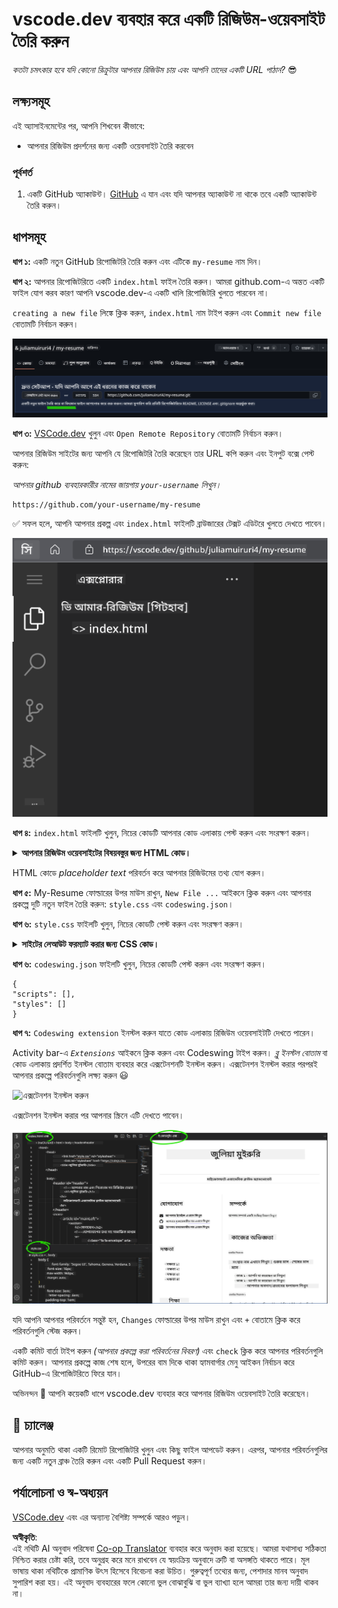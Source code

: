 <!--
CO_OP_TRANSLATOR_METADATA:
{
  "original_hash": "2fcb983b8dbadadb1bc2e97f8c12dac5",
  "translation_date": "2025-08-25T23:22:25+00:00",
  "source_file": "8-code-editor/1-using-a-code-editor/assignment.md",
  "language_code": "bn"
}
-->
# vscode.dev ব্যবহার করে একটি রিজিউম-ওয়েবসাইট তৈরি করুন

_কতটা চমৎকার হবে যদি কোনো রিক্রুটার আপনার রিজিউম চায় এবং আপনি তাদের একটি URL পাঠান?_ 😎

## লক্ষ্যসমূহ

এই অ্যাসাইনমেন্টের পর, আপনি শিখবেন কীভাবে:

- আপনার রিজিউম প্রদর্শনের জন্য একটি ওয়েবসাইট তৈরি করবেন

### পূর্বশর্ত

1. একটি GitHub অ্যাকাউন্ট। [GitHub](https://github.com/) এ যান এবং যদি আপনার অ্যাকাউন্ট না থাকে তবে একটি অ্যাকাউন্ট তৈরি করুন।

## ধাপসমূহ

**ধাপ ১:** একটি নতুন GitHub রিপোজিটরি তৈরি করুন এবং এটিকে `my-resume` নাম দিন।

**ধাপ ২:** আপনার রিপোজিটরিতে একটি `index.html` ফাইল তৈরি করুন। আমরা github.com-এ অন্তত একটি ফাইল যোগ করব কারণ আপনি vscode.dev-এ একটি খালি রিপোজিটরি খুলতে পারবেন না।

`creating a new file` লিঙ্কে ক্লিক করুন, `index.html` নাম টাইপ করুন এবং `Commit new file` বোতামটি নির্বাচন করুন।

![github.com-এ একটি নতুন ফাইল তৈরি করুন](../../../../translated_images/new-file-github.com.c886796d800e8056561829a181be1382c5303da9d902d8b2dd82b68a4806e21f.bn.png)

**ধাপ ৩:** [VSCode.dev](https://vscode.dev) খুলুন এবং `Open Remote Repository` বোতামটি নির্বাচন করুন।

আপনার রিজিউম সাইটের জন্য আপনি যে রিপোজিটরি তৈরি করেছেন তার URL কপি করুন এবং ইনপুট বক্সে পেস্ট করুন:

_আপনার github ব্যবহারকারীর নামের জায়গায় `your-username` লিখুন।_

```
https://github.com/your-username/my-resume
```

✅ সফল হলে, আপনি আপনার প্রকল্প এবং `index.html` ফাইলটি ব্রাউজারের টেক্সট এডিটরে খুলতে দেখতে পাবেন।

![একটি নতুন ফাইল তৈরি করুন](../../../../translated_images/project-on-vscode.dev.e79815a9a95ee7feac72ebe5c941c91279716be37c575dbdbf2f43bea2c7d8b6.bn.png)

**ধাপ ৪:** `index.html` ফাইলটি খুলুন, নিচের কোডটি আপনার কোড এলাকায় পেস্ট করুন এবং সংরক্ষণ করুন।

<details>
    <summary><b>আপনার রিজিউম ওয়েবসাইটের বিষয়বস্তুর জন্য HTML কোড।</b></summary>
    
        <html>

            <head>
                <link href="style.css" rel="stylesheet">
                <link rel="stylesheet" href="https://cdnjs.cloudflare.com/ajax/libs/font-awesome/5.15.4/css/all.min.css">
                <title>আপনার নাম এখানে লিখুন!</title>
            </head>
            <body>
                <header id="header">
                    <!-- রিজিউমের হেডার যেখানে আপনার নাম এবং টাইটেল থাকবে -->
                    <h1>আপনার নাম এখানে লিখুন!</h1>
                    <hr>
                    আপনার ভূমিকা!
                    <hr>
                </header>
                <main>
                    <article id="mainLeft">
                        <section>
                            <h2>যোগাযোগ</h2>
                            <!-- যোগাযোগের তথ্য, সোশ্যাল মিডিয়া সহ -->
                            <p>
                                <i class="fa fa-envelope" aria-hidden="true"></i>
                                <a href="mailto:username@domain.top-level domain">আপনার ইমেইল এখানে লিখুন</a>
                            </p>
                            <p>
                                <i class="fab fa-github" aria-hidden="true"></i>
                                <a href="github.com/yourGitHubUsername">আপনার ব্যবহারকারীর নাম এখানে লিখুন!</a>
                            </p>
                            <p>
                                <i class="fab fa-linkedin" aria-hidden="true"></i>
                                <a href="linkedin.com/yourLinkedInUsername">আপনার ব্যবহারকারীর নাম এখানে লিখুন!</a>
                            </p>
                        </section>
                        <section>
                            <h2>দক্ষতা</h2>
                            <!-- আপনার দক্ষতা -->
                            <ul>
                                <li>দক্ষতা ১!</li>
                                <li>দক্ষতা ২!</li>
                                <li>দক্ষতা ৩!</li>
                                <li>দক্ষতা ৪!</li>
                            </ul>
                        </section>
                        <section>
                            <h2>শিক্ষা</h2>
                            <!-- আপনার শিক্ষা -->
                            <h3>আপনার কোর্স এখানে লিখুন!</h3>
                            <p>
                                আপনার প্রতিষ্ঠান এখানে লিখুন!
                            </p>
                            <p>
                                শুরুর তারিখ - শেষ তারিখ
                            </p>
                        </section>            
                    </article>
                    <article id="mainRight">
                        <section>
                            <h2>সম্পর্কে</h2>
                            <!-- আপনার সম্পর্কে -->
                            <p>আপনার সম্পর্কে একটি সংক্ষিপ্ত বিবরণ লিখুন!</p>
                        </section>
                        <section>
                            <h2>কর্মজীবনের অভিজ্ঞতা</h2>
                            <!-- আপনার কর্মজীবনের অভিজ্ঞতা -->
                            <h3>পদবী</h3>
                            <p>
                                প্রতিষ্ঠানের নাম এখানে লিখুন | শুরুর মাস – শেষ মাস
                            </p>
                            <ul>
                                    <li>কাজ ১ - আপনি কী করেছেন তা লিখুন!</li>
                                    <li>কাজ ২ - আপনি কী করেছেন তা লিখুন!</li>
                                    <li>আপনার অবদানের ফলাফল/প্রভাব লিখুন</li>
                                    
                            </ul>
                            <h3>পদবী ২</h3>
                            <p>
                                প্রতিষ্ঠানের নাম এখানে লিখুন | শুরুর মাস – শেষ মাস
                            </p>
                            <ul>
                                    <li>কাজ ১ - আপনি কী করেছেন তা লিখুন!</li>
                                    <li>কাজ ২ - আপনি কী করেছেন তা লিখুন!</li>
                                    <li>আপনার অবদানের ফলাফল/প্রভাব লিখুন</li>
                                    
                            </ul>
                        </section>
                    </article>
                </main>
            </body>
        </html>
</details>

HTML কোডে _placeholder text_ পরিবর্তন করে আপনার রিজিউমের তথ্য যোগ করুন।

**ধাপ ৫:** My-Resume ফোল্ডারের উপর মাউস রাখুন, `New File ...` আইকনে ক্লিক করুন এবং আপনার প্রকল্পে দুটি নতুন ফাইল তৈরি করুন: `style.css` এবং `codeswing.json`।

**ধাপ ৬:** `style.css` ফাইলটি খুলুন, নিচের কোডটি পেস্ট করুন এবং সংরক্ষণ করুন।

<details>
        <summary><b>সাইটের লেআউট ফরম্যাট করার জন্য CSS কোড।</b></summary>
            
            body {
                font-family: 'Segoe UI', Tahoma, Geneva, Verdana, sans-serif;
                font-size: 16px;
                max-width: 960px;
                margin: auto;
            }
            h1 {
                font-size: 3em;
                letter-spacing: .6em;
                padding-top: 1em;
                padding-bottom: 1em;
            }

            h2 {
                font-size: 1.5em;
                padding-bottom: 1em;
            }

            h3 {
                font-size: 1em;
                padding-bottom: 1em;
            }
            main { 
                display: grid;
                grid-template-columns: 40% 60%;
                margin-top: 3em;
            }
            header {
                text-align: center;
                margin: auto 2em;
            }

            section {
                margin: auto 1em 4em 2em;
            }

            i {
                margin-right: .5em;
            }

            p {
                margin: .2em auto
            }

            hr {
                border: none;
                background-color: lightgray;
                height: 1px;
            }

            h1, h2, h3 {
                font-weight: 100;
                margin-bottom: 0;
            }
            #mainLeft {
                border-right: 1px solid lightgray;
            }
            
</details>

**ধাপ ৬:** `codeswing.json` ফাইলটি খুলুন, নিচের কোডটি পেস্ট করুন এবং সংরক্ষণ করুন।

    {
    "scripts": [],
    "styles": []
    }

**ধাপ ৭:** `Codeswing extension` ইনস্টল করুন যাতে কোড এলাকায় রিজিউম ওয়েবসাইটটি দেখতে পারেন।

Activity bar-এ _`Extensions`_ আইকনে ক্লিক করুন এবং Codeswing টাইপ করুন। _ব্লু ইনস্টল বোতাম_ বা কোড এলাকায় প্রদর্শিত ইনস্টল বোতাম ব্যবহার করে এক্সটেনশনটি ইনস্টল করুন। এক্সটেনশন ইনস্টল করার পরপরই আপনার প্রকল্পে পরিবর্তনগুলি লক্ষ্য করুন 😃

![এক্সটেনশন ইনস্টল করুন](../../../../8-code-editor/images/install-extension.gif)

এক্সটেনশন ইনস্টল করার পর আপনার স্ক্রিনে এটি দেখতে পাবেন।

![Codeswing এক্সটেনশন কার্যকর](../../../../translated_images/after-codeswing-extension-pb.0ebddddcf73b550994947a9084e35e2836c713ae13839d49628e3c764c1cfe83.bn.png)

যদি আপনি আপনার পরিবর্তনে সন্তুষ্ট হন, `Changes` ফোল্ডারের উপর মাউস রাখুন এবং `+` বোতামে ক্লিক করে পরিবর্তনগুলি স্টেজ করুন।

একটি কমিট বার্তা টাইপ করুন _(আপনার প্রকল্পে করা পরিবর্তনের বিবরণ)_ এবং `check` ক্লিক করে আপনার পরিবর্তনগুলি কমিট করুন। আপনার প্রকল্পে কাজ শেষ হলে, উপরের বাম দিকে থাকা হ্যামবার্গার মেনু আইকন নির্বাচন করে GitHub-এ রিপোজিটরিতে ফিরে যান।

অভিনন্দন 🎉 আপনি কয়েকটি ধাপে vscode.dev ব্যবহার করে আপনার রিজিউম ওয়েবসাইট তৈরি করেছেন।

## 🚀 চ্যালেঞ্জ

আপনার অনুমতি থাকা একটি রিমোট রিপোজিটরি খুলুন এবং কিছু ফাইল আপডেট করুন। এরপর, আপনার পরিবর্তনগুলির জন্য একটি নতুন ব্রাঞ্চ তৈরি করুন এবং একটি Pull Request করুন।

## পর্যালোচনা ও স্ব-অধ্যয়ন

[VSCode.dev](https://code.visualstudio.com/docs/editor/vscode-web?WT.mc_id=academic-0000-alfredodeza) এবং এর অন্যান্য বৈশিষ্ট্য সম্পর্কে আরও পড়ুন।

**অস্বীকৃতি**:  
এই নথিটি AI অনুবাদ পরিষেবা [Co-op Translator](https://github.com/Azure/co-op-translator) ব্যবহার করে অনুবাদ করা হয়েছে। আমরা যথাসাধ্য সঠিকতা নিশ্চিত করার চেষ্টা করি, তবে অনুগ্রহ করে মনে রাখবেন যে স্বয়ংক্রিয় অনুবাদে ত্রুটি বা অসঙ্গতি থাকতে পারে। মূল ভাষায় থাকা নথিটিকে প্রামাণিক উৎস হিসেবে বিবেচনা করা উচিত। গুরুত্বপূর্ণ তথ্যের জন্য, পেশাদার মানব অনুবাদ সুপারিশ করা হয়। এই অনুবাদ ব্যবহারের ফলে কোনো ভুল বোঝাবুঝি বা ভুল ব্যাখ্যা হলে আমরা তার জন্য দায়ী থাকব না।